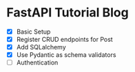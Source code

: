 # FastAPI Tutorial Blog

- [x] Basic Setup 
- [x] Register CRUD endpoints for Post 
- [x] Add SQLalchemy 
- [x] Use Pydantic as schema validators 
- [ ] Authentication 
